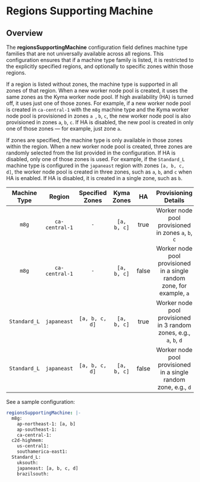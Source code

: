 # Regions Supporting Machine

## Overview

The **regionsSupportingMachine** configuration field defines machine type families that are not universally available across all regions. 
This configuration ensures that if a machine type family is listed, it is restricted to the explicitly specified regions, and optionally to specific zones within those regions.

If a region is listed without zones, the machine type is supported in all zones of that region.
When a new worker node pool is created, it uses the same zones as the Kyma worker node pool. If high availability (HA) is turned off, it uses just one of those zones.
For example, if a new worker node pool is created in `ca-central-1` with the `m8g` machine type and the Kyma worker node pool is provisioned in zones `a `, `b`, `c`, the new worker node pool is also provisioned in zones `a`, `b`, `c`.
If HA is disabled, the new pool is created in only one of those zones — for example, just zone `a`.

If zones are specified, the machine type is only available in those zones within the region.
When a new worker node pool is created, three zones are randomly selected from the list provided in the configuration. If HA is disabled, only one of those zones is used.
For example, if the `Standard_L` machine type is configured in the `japaneast` region with zones `[a, b, c, d]`, the worker node pool is created in three zones, such as `a`, `b`, and `c` when HA is enabled. 
If HA is disabled, it is created in a single zone, such as `b`.

| **Machine Type** |   **Region**   | **Specified Zones** | **Kyma Zones** | **HA** |                      **Provisioning Details**                       |
|:----------------:|:--------------:|:-------------------:|:--------------:|:------:|:-------------------------------------------------------------------:|
|      `m8g`       | `ca-central-1` |         `-`         |  `[a, b, c]`   |  true  |         Worker node pool provisioned in zones `a`, `b`, `c`         |
|      `m8g`       | `ca-central-1` |         `-`         |  `[a, b, c]`   | false  |   Worker node pool provisioned in a single random zone, for example, `a`   |
|   `Standard_L`   |  `japaneast`   |   `[a, b, c, d]`    |  `[a, b, c]`   |  true  | Worker node pool provisioned in 3 random zones, e.g., `a`, `b`, `d` |
|   `Standard_L`   |  `japaneast`   |   `[a, b, c, d]`    |  `[a, b, c]`   | false  |   Worker node pool provisioned in a single random zone, e.g., `d`   |

See a sample configuration:

```yaml
regionsSupportingMachine: |-
  m8g:
    ap-northeast-1: [a, b]
    ap-southeast-1:
    ca-central-1:
  c2d-highmem:
    us-central1:
    southamerica-east1:
  Standard_L:
    uksouth:
    japaneast: [a, b, c, d]
    brazilsouth:
```

